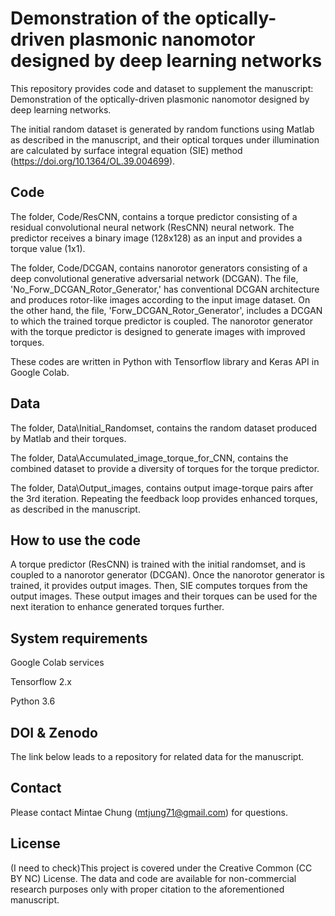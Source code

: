 
# Demonstration of the optically-driven plasmonic nanomotor designed by deep learning networks

This repository provides code and dataset to supplement the manuscript: Demonstration of the optically-driven plasmonic nanomotor designed by deep learning networks.

The initial random dataset is generated by random functions using Matlab as described in the manuscript, and their optical torques under illumination are calculated by surface integral equation (SIE) method (https://doi.org/10.1364/OL.39.004699).

## Code
The folder, Code/ResCNN, contains a torque predictor consisting of a residual convolutional neural network (ResCNN) neural network. The predictor receives a binary image (128x128) as an input and provides a torque value (1x1). 

The folder, Code/DCGAN, contains nanorotor generators consisting of a deep convolutional generative adversarial network (DCGAN). The file, 'No_Forw_DCGAN_Rotor_Generator,' has conventional DCGAN architecture and produces rotor-like images according to the input image dataset. On the other hand, the file, 'Forw_DCGAN_Rotor_Generator', includes a DCGAN to which the trained torque predictor is coupled. The nanorotor generator with the torque predictor is designed to generate images with improved torques.

These codes are written in Python with Tensorflow library and Keras API in Google Colab.

## Data
The folder, Data\Initial_Randomset, contains the random dataset produced by Matlab and their torques.

The folder, Data\Accumulated_image_torque_for_CNN, contains the combined dataset to provide a diversity of torques for the torque predictor.

The folder, Data\Output_images, contains output image-torque pairs after the 3rd iteration. Repeating the feedback loop provides enhanced torques, as described in the manuscript.

## How to use the code
A torque predictor (ResCNN) is trained with the initial randomset, and is coupled to a nanorotor generator (DCGAN). Once the nanorotor generator is trained, it provides output images. Then, SIE computes torques from the output images. These output images and their torques can be used for the next iteration to enhance generated torques further. 

## System requirements
Google Colab services

Tensorflow 2.x

Python 3.6

## DOI & Zenodo
The link below leads to a repository for related data for the manuscript.

## Contact
Please contact Mintae Chung (mtjung71@gmail.com) for questions.

## License
(I need to check)This project is covered under the Creative Common (CC BY NC) License. The data and code are available for non-commercial research purposes only with proper citation to the aforementioned manuscript.
